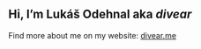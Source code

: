 ## Hi, I’m Lukáš Odehnal aka *divear*
Find more about me on my website: [divear.me](https://divear.me/)
